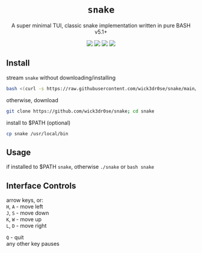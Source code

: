 <div align="center">
<h1><code>snake</code></h1>
<p>A super minimal TUI, classic snake implementation written in pure BASH v5.1+</p>
<img src="https://shields.io/badge/made-with%20%20bash-green?style=flat-square&color=d5c4a1&labelColor=1d2021&logo=gnu-bash">
<img src=https://img.shields.io/badge/Maintained%3F-yes-green.svg></img>  
<a href="https://discord.gg/W4mQqNnfSq">
<img src="https://discordapp.com/api/guilds/913584348937207839/widget.png?style=shield"/></a>
<img src="./snake.gif">
</div>

## Install
stream `snake` without downloading/installing
```bash
bash <(curl -s https://raw.githubusercontent.com/wick3dr0se/snake/main/snake)
```

otherwise, download
```bash
git clone https://github.com/wick3dr0se/snake; cd snake
```

install to $PATH (optional)
```bash
cp snake /usr/local/bin
```

## Usage
if installed to $PATH `snake`, otherwise `./snake` or `bash snake`

## Interface Controls
arrow keys, or:  
`H`, `A` - move left  
`J`, `S` - move down   
`K`, `W` - move up  
`L`, `D` - move right

`Q` - quit  
any other key pauses